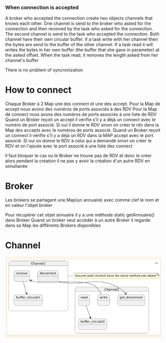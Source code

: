 ### When connection is accepted

A broker who accepted the connection create two objects channels that knows each other.
One channel is send to the broker who asked for the connection and then received by the task who asked for the connection.
The second channel is send to the task who accepted the connection.
Both channel have their own circular buffer.
if a task write with her channel then the bytes are send to the buffer of the other channel.
If a task read it will writes the bytes in her own buffer (the buffer that she gave in parameter) at the asked offset.
When the task read, it removes the length asked from her channel's buffer

There is no problem of syncronization


# How to connect

Chaque Broker à 2 Map une des connect et une des accept.
Pour la Map de accept nous avons des numéros de ports associés à des RDV
Pour la Map de connect nous avons des numéros de ports associés à une liste de RDV
Quand un Broker reçoit un accept il vérifie s'il y a déjà un connect avec le numéro de port associé.
Si oui il donne le RDV sinon on créer le rdv dans la Map des accepts avec le numéros de ports associé.
Quand un Broker reçoit un connect il vérifie s'il y a déjà un RDV dans la MAP accept avec le port associé.
SI oui on donne le RDV à celui qui a demandé sinon on créer le RDV et on l'ajoute avec le port associé à une liste des connect

Il faut bloquer le cas ou le Broker ne trouve pas de RDV et donc le créer alors pendant la création il ne pas y avoir la création d'un autre RDV en simultanée

# Broker

Les brokers se partagent une Map(un annuaire) avec comme clef le nom et en valeur l'objet broker

Pour récupèrer cet objet annuaire il y a une méthode static getAnnuaire() dans Broker
Quand un broker veut accèder à un autre Broker il regarde dans sa Map les différents Brokers disponibles

# Channel

![Channel](channel.png)


